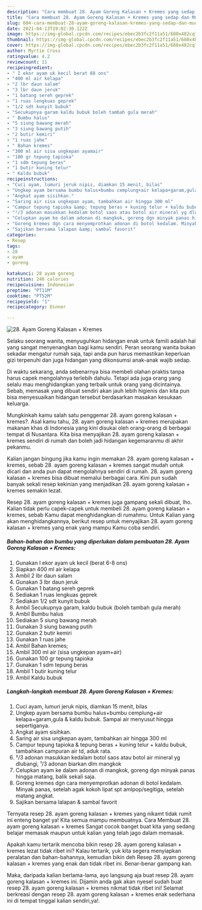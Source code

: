 ```yaml
---
description: "Cara membuat 28. Ayam Goreng Kalasan + Kremes yang sedap dan Mudah Dibuat"
title: "Cara membuat 28. Ayam Goreng Kalasan + Kremes yang sedap dan Mudah Dibuat"
slug: 604-cara-membuat-28-ayam-goreng-kalasan-kremes-yang-sedap-dan-mudah-dibuat
date: 2021-04-13T19:02:30.122Z
image: https://img-global.cpcdn.com/recipes/ebec2b3fc2f11a51/680x482cq70/28-ayam-goreng-kalasan-kremes-foto-resep-utama.jpg
thumbnail: https://img-global.cpcdn.com/recipes/ebec2b3fc2f11a51/680x482cq70/28-ayam-goreng-kalasan-kremes-foto-resep-utama.jpg
cover: https://img-global.cpcdn.com/recipes/ebec2b3fc2f11a51/680x482cq70/28-ayam-goreng-kalasan-kremes-foto-resep-utama.jpg
author: Myrtie Cross
ratingvalue: 4.2
reviewcount: 11
recipeingredient:
- " I ekor ayam uk kecil berat 68 ons"
- "400 ml air kelapa"
- "2 lbr daun salam"
- "3 lbr daun jeruk"
- "1 batang sereh geprek"
- "1 ruas lengkuas geprek"
- "1/2 sdt kunyit bubuk"
- "Secukupnya garam kaldu bubuk boleh tambah gula merah"
- " Bumbu halus"
- "5 siung bawang merah"
- "3 siung bawang putih"
- "2 butir kemiri"
- "1 ruas jahe"
- " Bahan kremes"
- "300 ml air sisa ungkepan ayamair"
- "100 gr tepung tapioka"
- "1 sdm tepung beras"
- "1 butir kuning telur"
- " Kaldu bubuk"
recipeinstructions:
- "Cuci ayam, lumuri jeruk nipis, diamkan 15 menit, bilas"
- "Ungkep ayam bersama bumbu halus+bumbu cemplung+air kelapa+garam,gula &amp; kaldu bubuk. Sampai air menyusut hingga sepertiganya."
- "Angkat ayam sisihkan."
- "Saring air sisa ungkepan ayam, tambahkan air hingga 300 ml"
- "Campur tepung tapioka &amp; tepung beras + kuning telur + kaldu bubuk, tambahkan campuran air td, aduk rata."
- "²/3 adonan masukkan kedalam botol saos atau botol air mineral yg dlubangi, ¹/3 adonan biarkan dlm mangkok"
- "Celupkan ayam ke dalam adonan di mangkok, goreng dgn minyak panas hingga matang, balik sekali saja."
- "Goreng kremes dgn cara menyemprotkan adonan di botol kedalam. Minyak panas, setelah agak kokoh lipat spt amlpop/segitiga, setelah matang angkat."
- "Sajikan bersama lalapan &amp; sambal favorit"
categories:
- Resep
tags:
- 28
- ayam
- goreng

katakunci: 28 ayam goreng 
nutrition: 248 calories
recipecuisine: Indonesian
preptime: "PT11M"
cooktime: "PT52M"
recipeyield: "1"
recipecategory: Dinner

---
```



![28. Ayam Goreng Kalasan + Kremes](https://img-global.cpcdn.com/recipes/ebec2b3fc2f11a51/680x482cq70/28-ayam-goreng-kalasan-kremes-foto-resep-utama.jpg)

Selaku seorang wanita, menyuguhkan hidangan enak untuk famili adalah hal yang sangat menyenangkan bagi kamu sendiri. Peran seorang  wanita bukan sekadar mengatur rumah saja, tapi anda pun harus memastikan keperluan gizi terpenuhi dan juga hidangan yang dikonsumsi anak-anak wajib sedap.

Di waktu  sekarang, anda sebenarnya bisa membeli olahan praktis tanpa harus capek mengolahnya terlebih dahulu. Tetapi ada juga orang yang selalu mau menghidangkan yang terbaik untuk orang yang dicintainya. Sebab, memasak yang dibuat sendiri akan jauh lebih higienis dan kita pun bisa menyesuaikan hidangan tersebut berdasarkan masakan kesukaan keluarga. 



Mungkinkah kamu salah satu penggemar 28. ayam goreng kalasan + kremes?. Asal kamu tahu, 28. ayam goreng kalasan + kremes merupakan makanan khas di Indonesia yang kini disukai oleh orang-orang di berbagai tempat di Nusantara. Kita bisa menyajikan 28. ayam goreng kalasan + kremes sendiri di rumah dan boleh jadi hidangan kegemaranmu di akhir pekanmu.

Kalian jangan bingung jika kamu ingin memakan 28. ayam goreng kalasan + kremes, sebab 28. ayam goreng kalasan + kremes sangat mudah untuk dicari dan anda pun dapat mengolahnya sendiri di rumah. 28. ayam goreng kalasan + kremes bisa dibuat memalui berbagai cara. Kini pun sudah banyak sekali resep kekinian yang menjadikan 28. ayam goreng kalasan + kremes semakin lezat.

Resep 28. ayam goreng kalasan + kremes juga gampang sekali dibuat, lho. Kalian tidak perlu capek-capek untuk membeli 28. ayam goreng kalasan + kremes, sebab Kamu dapat menghidangkan di rumahmu. Untuk Kalian yang akan menghidangkannya, berikut resep untuk menyajikan 28. ayam goreng kalasan + kremes yang enak yang mampu Kamu coba sendiri.

<!--inarticleads1-->

##### Bahan-bahan dan bumbu yang diperlukan dalam pembuatan 28. Ayam Goreng Kalasan + Kremes:

1. Gunakan  I ekor ayam uk kecil (berat 6-8 ons)
1. Siapkan 400 ml air kelapa
1. Ambil 2 lbr daun salam
1. Gunakan 3 lbr daun jeruk
1. Gunakan 1 batang sereh geprek
1. Sediakan 1 ruas lengkuas geprek
1. Sediakan 1/2 sdt kunyit bubuk
1. Ambil Secukupnya garam, kaldu bubuk (boleh tambah gula merah)
1. Ambil  Bumbu halus
1. Sediakan 5 siung bawang merah
1. Gunakan 3 siung bawang putih
1. Gunakan 2 butir kemiri
1. Gunakan 1 ruas jahe
1. Ambil  Bahan kremes;
1. Ambil 300 ml air (sisa ungkepan ayam+air)
1. Gunakan 100 gr tepung tapioka
1. Gunakan 1 sdm tepung beras
1. Ambil 1 butir kuning telur
1. Ambil  Kaldu bubuk




<!--inarticleads2-->

##### Langkah-langkah membuat 28. Ayam Goreng Kalasan + Kremes:

1. Cuci ayam, lumuri jeruk nipis, diamkan 15 menit, bilas
1. Ungkep ayam bersama bumbu halus+bumbu cemplung+air kelapa+garam,gula &amp; kaldu bubuk. Sampai air menyusut hingga sepertiganya.
1. Angkat ayam sisihkan.
1. Saring air sisa ungkepan ayam, tambahkan air hingga 300 ml
1. Campur tepung tapioka &amp; tepung beras + kuning telur + kaldu bubuk, tambahkan campuran air td, aduk rata.
1. ²/3 adonan masukkan kedalam botol saos atau botol air mineral yg dlubangi, ¹/3 adonan biarkan dlm mangkok
1. Celupkan ayam ke dalam adonan di mangkok, goreng dgn minyak panas hingga matang, balik sekali saja.
1. Goreng kremes dgn cara menyemprotkan adonan di botol kedalam. Minyak panas, setelah agak kokoh lipat spt amlpop/segitiga, setelah matang angkat.
1. Sajikan bersama lalapan &amp; sambal favorit




Ternyata resep 28. ayam goreng kalasan + kremes yang nikamt tidak rumit ini enteng banget ya! Kita semua mampu membuatnya. Cara Membuat 28. ayam goreng kalasan + kremes Sangat cocok banget buat kita yang sedang belajar memasak maupun untuk kalian yang telah jago dalam memasak.

Apakah kamu tertarik mencoba bikin resep 28. ayam goreng kalasan + kremes lezat tidak ribet ini? Kalau tertarik, yuk kita segera menyiapkan peralatan dan bahan-bahannya, kemudian bikin deh Resep 28. ayam goreng kalasan + kremes yang enak dan tidak ribet ini. Benar-benar gampang kan. 

Maka, daripada kalian berlama-lama, ayo langsung aja buat resep 28. ayam goreng kalasan + kremes ini. Dijamin anda gak akan nyesel sudah buat resep 28. ayam goreng kalasan + kremes nikmat tidak ribet ini! Selamat berkreasi dengan resep 28. ayam goreng kalasan + kremes enak sederhana ini di tempat tinggal kalian sendiri,ya!.

